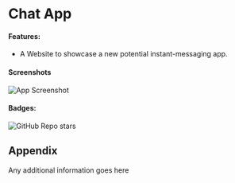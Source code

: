 # Chat App

#### Features:

- A Website to showcase a new potential instant-messaging app.

#### Screenshots

![App Screenshot](https://via.placeholder.com/468x300?text=App+Screenshot+Here)

#### Badges:

![GitHub Repo stars](https://img.shields.io/github/stars/aDevCalledMo/chat-app?style=social)

## Appendix

Any additional information goes here
